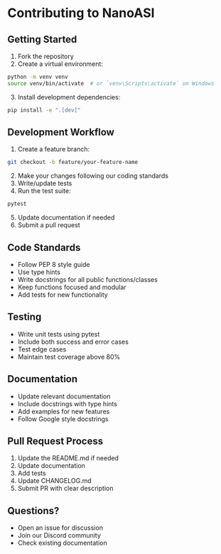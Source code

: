 # Contributing to NanoASI

## Getting Started

1. Fork the repository
2. Create a virtual environment:
```bash
python -m venv venv
source venv/bin/activate  # or `venv\Scripts\activate` on Windows
```

3. Install development dependencies:
```bash
pip install -e ".[dev]"
```

## Development Workflow

1. Create a feature branch:
```bash
git checkout -b feature/your-feature-name
```

2. Make your changes following our coding standards
3. Write/update tests
4. Run the test suite:
```bash
pytest
```

5. Update documentation if needed
6. Submit a pull request

## Code Standards

- Follow PEP 8 style guide
- Use type hints
- Write docstrings for all public functions/classes
- Keep functions focused and modular
- Add tests for new functionality

## Testing

- Write unit tests using pytest
- Include both success and error cases
- Test edge cases
- Maintain test coverage above 80%

## Documentation

- Update relevant documentation
- Include docstrings with type hints
- Add examples for new features
- Follow Google style docstrings

## Pull Request Process

1. Update the README.md if needed
2. Update documentation
3. Add tests
4. Update CHANGELOG.md
5. Submit PR with clear description

## Questions?

- Open an issue for discussion
- Join our Discord community
- Check existing documentation
